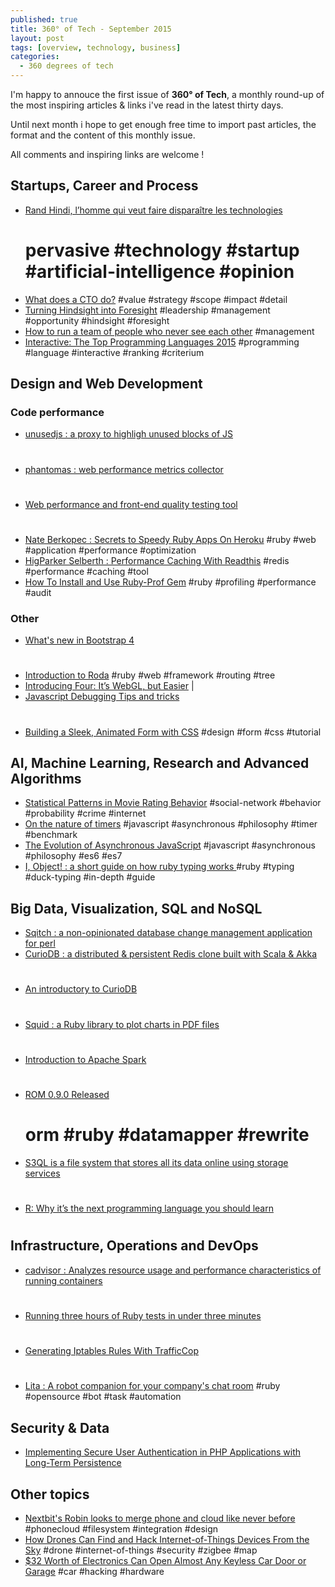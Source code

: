 ```yaml
---
published: true
title: 360° of Tech - September 2015
layout: post
tags: [overview, technology, business]
categories:
  - 360 degrees of tech
---
```


I'm happy to annouce the first issue of __360° of Tech__, a monthly round-up of the most inspiring articles & links i've read in the latest thirty days.

Until next month i hope to get enough free time to import past articles, the format and the content of this monthly issue.

All comments and inspiring links are welcome !


Startups, Career and Process
----------------------------

* [Rand Hindi, l’homme qui veut faire disparaître les technologies](http://www.lemonde.fr/festival/article/2015/07/22/rand-hindi-l-homme-qui-veut-faire-disparaitre-les-technologies_4693695_4415198.html) 
  # pervasive #technology #startup #artificial-intelligence #opinion 
* [What does a CTO do?](http://code.dblock.org/2015/05/23/what-does-a-cto-do.html)
  #value #strategy #scope #impact #detail
* [Turning Hindsight into Foresight](http://code.dblock.org/2015/09/01/turning-hindsight-into-foresight.html)
  #leadership #management #opportunity #hindsight #foresight
* [How to run a team of people who never see each other](http://qz.com/230998/how-to-run-a-team-of-people-who-never-see-each-other/)
  #management  
* [Interactive: The Top Programming Languages 2015](http://spectrum.ieee.org/static/interactive-the-top-programming-languages-2015#index/2015/1/1/1/1/1/50/1/50/1/50/1/30/1/30/1/30/1/20/1/20/1/5/1/5/1/20/1/100/)
  #programming #language #interactive #ranking #criterium


Design and Web Development
--------------------------

### Code performance

* [unusedjs : a proxy to highligh unused blocks of JS](https://github.com/gmetais/unusedjs) 
  #  
* [phantomas : web performance metrics collector](https://github.com/gmetais/phantomas) 
  # 
* [Web performance and front-end quality testing tool](https://github.com/gmetais/YellowLabTools) 
  #
* [Nate Berkopec : Secrets to Speedy Ruby Apps On Heroku](http://www.nateberkopec.com/2015/07/22/secrets-to-speedy-ruby-apps-on-heroku.html)
  #ruby #web #application #performance #optimization
* [HigParker Selberth : Performance Caching With Readthis](http://sorentwo.com/2015/07/20/high-performance-caching-with-readthis.html)
  #redis #performance #caching #tool
* [How To Install and Use Ruby-Prof Gem](http://railscarma.com/blog/technical-articles/how-to-install-and-use-ruby-prof-gem/) 
  #ruby #profiling #performance #audit


### Other

* [What's new in Bootstrap 4](https://scotch.io/bar-talk/whats-new-in-bootstrap-4) 
  #
* [Introduction to Roda](http://twin.github.io/introduction-to-roda/)
  #ruby #web #framework #routing #tree
* [Introducing Four: It’s WebGL, but Easier](http://www.sitepoint.com/introducing-four-webgl-easier/) |
* [Javascript Debugging Tips and tricks](http://www.zsoltnagy.eu/javascript-debugging-tips-and-tricks/)
  # 
* [Building a Sleek, Animated Form with CSS](http://product.hubspot.com/blog/how-to-build-a-sleek-animated-input-form-with-css)
  #design #form #css #tutorial


AI, Machine Learning, Research and Advanced Algorithms
------------------------------------------------------

* [Statistical Patterns in Movie Rating Behavior](http://journals.plos.org/plosone/article?id=10.1371/journal.pone.0136083)
  #social-network #behavior #probability #crime #internet
* [On the nature of timers](http://blog.getify.com/on-the-nature-of-timers/) 
  #javascript #asynchronous #philosophy #timer #benchmark
* [The Evolution of Asynchronous JavaScript](https://blog.risingstack.com/asynchronous-javascript/) 
  #javascript #asynchronous #philosophy #es6 #es7
* [I, Object! : a short guide on how ruby typing works ](http://jakeyesbeck.com/2015/08/23/ruby-objects/) 
  #ruby #typing #duck-typing #in-depth #guide

Big Data, Visualization, SQL and NoSQL
--------------------------------------

* [Sqitch : a non-opinionated database change management application for perl]()
* [CurioDB : a distributed & persistent Redis clone built with Scala & Akka](https://github.com/stephenmcd/curiodb)
  #
* [An introductory to CurioDB](http://blog.jupo.org/2015/07/08/curiodb-a-distributed-persistent-redis-clone/)
  #
* [Squid : a Ruby library to plot charts in PDF files](http://fullscreen.github.io/squid/)
  #
* [Introduction to Apache Spark](http://www.codeproject.com/Articles/1023037/Introduction-to-Apache-Spark)
  #
* [ROM 0.9.0 Released](http://rom-rb.org/blog/2015/08/19/rom-0-9-0-released/)
  # orm #ruby #datamapper #rewrite
* [S3QL is a file system that stores all its data online using storage services](https://bitbucket.org/nikratio/s3ql)
  #
* [R: Why it’s the next programming language you should learn](http://blog.pluralsight.com/r-programming-language)
  #


Infrastructure, Operations and DevOps
-------------------------------------

* [cadvisor : Analyzes resource usage and performance characteristics of running containers](https://github.com/google/cadvisor)
  #
* [Running three hours of Ruby tests in under three minutes](https://stripe.com/blog/distributed-ruby-testing)
  #
* [Generating Iptables Rules With TrafficCop](https://engineering.opendns.com/2015/08/31/generating-iptables-rules-with-trafficcop/)
  #
* [Lita : A robot companion for your company's chat room](https://www.lita.io/)
  #ruby #opensource #bot #task #automation


Security & Data
---------------

* [Implementing Secure User Authentication in PHP Applications with Long-Term Persistence](https://paragonie.com/blog/2015/04/secure-authentication-php-with-long-term-persistence) 


Other topics
------------

* [Nextbit's Robin looks to merge phone and cloud like never before](http://www.androidcentral.com/meet-nextbit-robin)
  #phonecloud #filesystem #integration #design
* [How Drones Can Find and Hack Internet-of-Things Devices From the Sky](http://thehackernews.com/2015/08/hacking-internet-of-things-drone.html) 
  #drone #internet-of-things #security #zigbee #map
* [$32 Worth of Electronics Can Open Almost Any Keyless Car Door or Garage](http://gizmodo.com/32-worth-of-electronics-can-open-almost-any-keyless-ca-1723072763)
  #car #hacking #hardware


